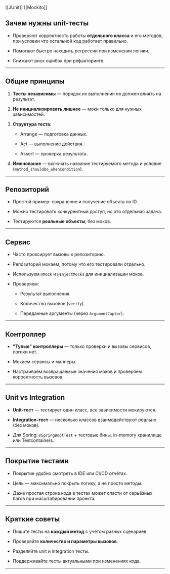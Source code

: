 [[JUnit]]
[[Mockito]]
## Зачем нужны unit-тесты

- Проверяют корректность работы **отдельного класса** и его методов, при условии что остальной код работает правильно.
    
- Помогают быстро находить регрессии при изменении логики.
    
- Снижают риск ошибок при рефакторинге.
    

---

## Общие принципы

1. **Тесты независимы** — порядок их выполнения не должен влиять на результат.
    
2. **Не инициализировать лишнее** — моки только для нужных зависимостей.
    
3. **Структура теста**:
    
    - Arrange — подготовка данных.
        
    - Act — выполнение действия.
        
    - Assert — проверка результата.
        
4. **Именование** — включать название тестируемого метода и условие (`method_shouldDo_whenCondition`).
    

---

## Репозиторий

- Простой пример: сохранение и получение объекта по ID.
    
- Можно тестировать конкурентный доступ, но это отдельная задача.
    
- Тестируются **реальные объекты**, без моков.
    

---

## Сервис

- Часто проксирует вызовы к репозиторию.
    
- Репозиторий мокаем, потому что его тестировали отдельно.
    
- Используем `@Mock` и `@InjectMocks` для инициализации моков.
    
- Проверяем:
    
    - Результат выполнения.
        
    - Количество вызовов (`verify`).
        
    - Переданные аргументы (через `ArgumentCaptor`).
        

---

## Контроллер

- **"Тупые" контроллеры** — только проверки и вызовы сервисов, логики нет.
    
- Мокаем сервисы и мапперы.
    
- Настраиваем возвращаемые значения моков и проверяем корректность вызовов.
    

---

## Unit vs Integration

- **Unit-тест** — тестирует один класс, все зависимости мокируются.
    
- **Integration-тест** — несколько классов взаимодействуют реально (без моков).
    
- Для Spring: `@SpringBootTest` + тестовые бины, in-memory хранилище или Testcontainers.
    

---

## Покрытие тестами

- Покрытие удобно смотреть в IDE или CI/CD отчётах.
    
- Цель — максимально покрыть логику, а не просто методы.
    
- Даже простая строка кода в тестах может спасти от серьёзных багов при масштабировании проекта.
    

---

## Краткие советы

- Пишите тесты на **каждый метод** с учётом разных сценариев.
    
- Проверяйте **количество и параметры вызовов**.
    
- Разделяйте unit и integration тесты.
    
- Поддерживайте тесты актуальными при изменениях кода.
    

---
